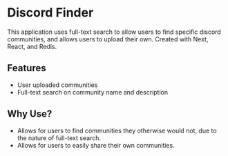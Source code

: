# Discord Finder

This application uses full-text search to allow users to find specific discord communities, and allows users to upload their own.
Created with Next, React, and Redis.

## Features
- User uploaded communities
- Full-text search on community name and description

## Why Use?
- Allows for users to find communities they otherwise would not, due to the nature of full-text search.
- Allows for users to easily share their own communities.
